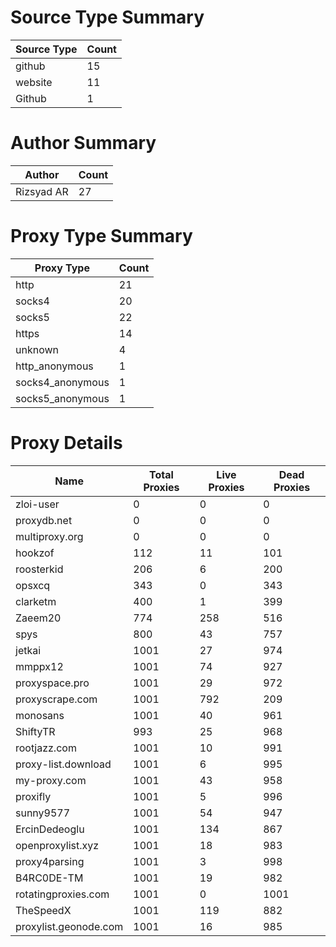 # Source Type Summary

| Source Type | Count |
|-------------|-------|
| github | 15 |
| website | 11 |
| Github | 1 |


# Author Summary

| Author | Count |
|--------|-------|
| Rizsyad AR | 27 |


# Proxy Type Summary

| Proxy Type | Count |
|------------|-------|
| http | 21 |
| socks4 | 20 |
| socks5 | 22 |
| https | 14 |
| unknown | 4 |
| http_anonymous | 1 |
| socks4_anonymous | 1 |
| socks5_anonymous | 1 |


# Proxy Details

| Name | Total Proxies | Live Proxies | Dead Proxies |
|------|---------------|--------------|---------------|
| zloi-user | 0 | 0 | 0 |
| proxydb.net | 0 | 0 | 0 |
| multiproxy.org | 0 | 0 | 0 |
| hookzof | 112 | 11 | 101 |
| roosterkid | 206 | 6 | 200 |
| opsxcq | 343 | 0 | 343 |
| clarketm | 400 | 1 | 399 |
| Zaeem20 | 774 | 258 | 516 |
| spys | 800 | 43 | 757 |
| jetkai | 1001 | 27 | 974 |
| mmppx12 | 1001 | 74 | 927 |
| proxyspace.pro | 1001 | 29 | 972 |
| proxyscrape.com | 1001 | 792 | 209 |
| monosans | 1001 | 40 | 961 |
| ShiftyTR | 993 | 25 | 968 |
| rootjazz.com | 1001 | 10 | 991 |
| proxy-list.download | 1001 | 6 | 995 |
| my-proxy.com | 1001 | 43 | 958 |
| proxifly | 1001 | 5 | 996 |
| sunny9577 | 1001 | 54 | 947 |
| ErcinDedeoglu | 1001 | 134 | 867 |
| openproxylist.xyz | 1001 | 18 | 983 |
| proxy4parsing | 1001 | 3 | 998 |
| B4RC0DE-TM | 1001 | 19 | 982 |
| rotatingproxies.com | 1001 | 0 | 1001 |
| TheSpeedX | 1001 | 119 | 882 |
| proxylist.geonode.com | 1001 | 16 | 985 |

